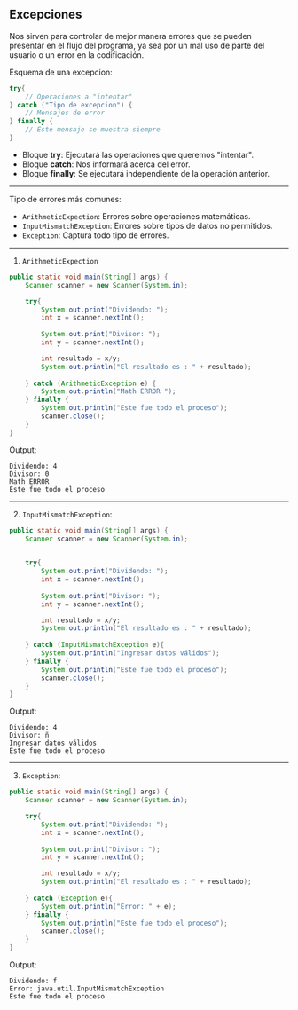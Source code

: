 ## Excepciones

Nos sirven para controlar de mejor manera errores que se pueden presentar en el flujo del programa, ya sea por un mal uso de parte del usuario o un error en la codificación.

Esquema de una excepcion:

``` java
try{
    // Operaciones a "intentar"
} catch ("Tipo de excepcion") {
    // Mensajes de error
} finally {
    // Este mensaje se muestra siempre
}
```

+ Bloque **try**: Ejecutará las operaciones que queremos "intentar".
+ Bloque **catch**: Nos informará acerca del error.
+ Bloque **finally**: Se ejecutará independiente de la operación anterior.

---

Tipo de errores más comunes:
+ `ArithmeticExpection`: Errores sobre operaciones matemáticas.
+ `InputMismatchException`: Errores sobre tipos de datos no permitidos.
+ `Exception`: Captura todo tipo de errores.

---

1. `ArithmeticExpection`

``` java
public static void main(String[] args) {
    Scanner scanner = new Scanner(System.in);

    try{
        System.out.print("Dividendo: ");
        int x = scanner.nextInt();
        
        System.out.print("Divisor: ");
        int y = scanner.nextInt();

        int resultado = x/y;
        System.out.println("El resultado es : " + resultado);
            
    } catch (ArithmeticException e) {
        System.out.println("Math ERROR ");
    } finally {
        System.out.println("Este fue todo el proceso");
        scanner.close(); 
    }
}
```

Output:

```
Dividendo: 4
Divisor: 0
Math ERROR 
Este fue todo el proceso
```

---

2. `InputMismatchException`:

``` java
public static void main(String[] args) {
    Scanner scanner = new Scanner(System.in);

    
    try{
        System.out.print("Dividendo: ");
        int x = scanner.nextInt();
        
        System.out.print("Divisor: ");
        int y = scanner.nextInt();

        int resultado = x/y;
        System.out.println("El resultado es : " + resultado);
            
    } catch (InputMismatchException e){
        System.out.println("Ingresar datos válidos");
    } finally {
        System.out.println("Este fue todo el proceso");
        scanner.close(); 
    }
}
```

Output:

```
Dividendo: 4
Divisor: ñ
Ingresar datos válidos
Este fue todo el proceso
```

---

3. `Exception`:

``` java
public static void main(String[] args) {
    Scanner scanner = new Scanner(System.in);

    try{
        System.out.print("Dividendo: ");
        int x = scanner.nextInt();
        
        System.out.print("Divisor: ");
        int y = scanner.nextInt();

        int resultado = x/y;
        System.out.println("El resultado es : " + resultado);
            
    } catch (Exception e){
        System.out.println("Error: " + e);
    } finally {
        System.out.println("Este fue todo el proceso");
        scanner.close(); 
    }
}
```


Output:

```
Dividendo: f
Error: java.util.InputMismatchException
Este fue todo el proceso
```